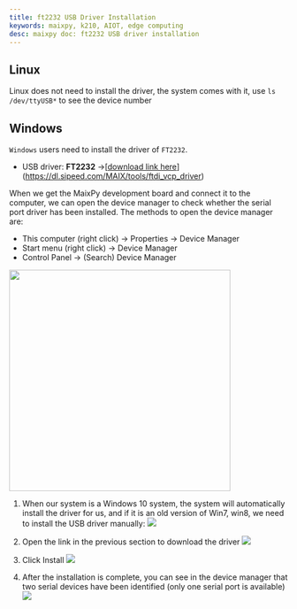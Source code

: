 ```yaml
---
title: ft2232 USB Driver Installation
keywords: maixpy, k210, AIOT, edge computing
desc: maixpy ​​doc: ft2232 USB driver installation
---
```



## Linux

Linux does not need to install the driver, the system comes with it, use `ls /dev/ttyUSB*` to see the device number

## Windows

`Windows` users need to install the driver of `FT2232`.

- USB driver: **FT2232** ->[[download link here](https://dl.sipeed.com/MAIX/tools/ftdi_vcp_driver)](https://dl.sipeed.com/MAIX/tools/ftdi_vcp_driver)

When we get the MaixPy development board and connect it to the computer, we can open the device manager to check whether the serial port driver has been installed. The methods to open the device manager are:
- This computer (right click) -> Properties -> Device Manager
- Start menu (right click) -> Device Manager
- Control Panel -> (Search) Device Manager

<img src="../../../assets/get_started/win_device_1.png" height="400">

1. When our system is a Windows 10 system, the system will automatically install the driver for us, and if it is an old version of Win7, win8, we need to install the USB driver manually:
    ![](../../../assets/get_started/win_device_2.png)

2. Open the link in the previous section to download the driver
    ![](../../../assets/get_started/win_device_3.png)

3. Click Install
    ![](../../../assets/get_started/drives.gif)

4. After the installation is complete, you can see in the device manager that two serial devices have been identified (only one serial port is available)
    ![](../../../assets/get_started/win_device_4.png)
